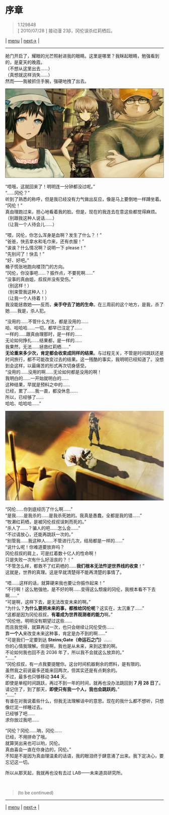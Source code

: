 # 序章
> 1.129848  
> [ 2010/07/28 ] 接动漫 23β，冈伦误杀红莉栖后。  

| [menu](../) | [next→](./0001) |

---

舱门开启了，耀眼的光芒照射进我的眼睛。这里是哪里？我眯起眼睛，勉强看到的，是夏天的晚霞。  
（不想从这里出去……）  
（真想就这样消失……）  
然而——我被抓住手腕，强硬地拽了出去。  

![](../static/image/0000-1.png)

“唔哦，这就回来了！明明连一分钟都没过呢。”  
“……冈伦？”  
听到了熟悉的称呼，但是我已经没有力气做出反应，像是马上要倒地一样蹲坐着。  
“冈伦！”   
真由理跑过来，担心地看着我的脸。但是，现在的我连去在意这些都觉得麻烦。  
（别跟我这种人说话……）  
（让我一个人待会儿……）  

“喂，冈伦，你怎么浑身是血啊？发生了什么？！”  
“爸爸，快去拿水和毛巾来，还有衣服！”  
“诶诶？什么情况啊？说明一下 please！”  
“先别问了！快去！”  
“好、好吧。”  
桶子慌张地跑向楼顶门的方向。  
“冈伦，你没事吧……？振作点，不要死啊……”  
“没事的真由姐，叔叔并没有受伤。”  
（别这样！）  
（别来管我这种人！）  
（让我一个人待着！）  
我没能拯救她——反而，**亲手夺去了她的生命**。在三周前的这个地方，是我，杀了她……我是，杀人犯。  

“没用的……不管什么方法，都是没用的……  
 哈、哈哈哈……一切，都早已注定了……  
 一样的……跟真由理那时，是一样的……  
 无论如何挣扎……结果都，是一样的……  
 我果然，无法……拯救红莉栖……”  
**无论重来多少次，肯定都会收束成同样的结果**。与过程无关，不管是时间跳跃还是时间旅行，都不可能改变过去的结果。这一残酷的事实，我明明已经知道了。没想到会这样，以最痛苦的形式再次切身感受。  
“没用的……没用的啊……无论如何都是没用的啊！   
 我明白的……一开始就明白的……  
 这种结果，早就是预料之中的……  
 已经，累了……我一直，都没休息……  
 所以，已经够了……  
 哈哈、哈哈哈……”  

![](../static/image/0000-2.png)

“冈伦……你到底经历了什么啊……”  
“是我……是我杀的……是我杀死她的。我真是愚蠢，全都是我的错……”  
“牧濑红莉栖，是被冈伦叔叔误刺而死的。”  
“杀人了……？骗人的吧……怎么会……”  
“不过请放心，还能再跳跃一次的。”  
“别管我……我这种人……不管进行几次，结局都是一样的……”  
“说什么呢！你难道要放弃吗？  
 冈伦叔叔的肩上，可是扛着数十亿人的性命啊！  
 只是失败一次有什么好沮丧的？！”  
“不管怎么样，都救不了红莉栖的……**我们根本无法忤逆世界线的收束**！”  
这就是，世界的真理。这是早就清楚得不能再清楚的事情了。  

“唔……这样的话，就算硬来我也要让你振作起来！”  
“不行啊！这么勉强他，是不好的啊……变得这么颓废的冈伦，我根本看不下去啊……”  
“可是啊，这样下去，是无法改变未来的啊。”  
“为什么？**为什么要把未来的事，都推给冈伦呢**？这实在，太沉重了……”  
“这都是因为冈伦叔叔，**有着成为世界观测者的能力**啊。”  
“冈伦他，明明没有期望过这些……  
 而且我觉得，就算再试一次，也只会继续让冈伦受伤……  
 靠**一个人**来改变未来这种事，肯定是办不到的啊……”  
“可是我们一定要到达 **Steins;Gate（命运石之门）**……  
 你的心情我理解。但是啊，我也是从未来，来到这里的啊。  
 不论如何我也回不去 2036 年了，所以我不会就这么放弃的。”  
“……”  
“冈伦叔叔，有一点我要提醒你。这台时间机器剩余的燃料，是有限的。  
 虽然我之前说最多还能来回两次，但其实还是有点剩余的。  
 不过，最多也只够移动 **344** 天。  
 即使是单程时间跳跃，再过不到一年的时间，就再也没办法跳回到 **7 月 28 日**了。  
 请记住了，到了那天，**即使只有我一个人，我也会跳跃的**。”  
“……”  
有谁在对我说着些什么，但我无法理解话中的意思。现在的我什么都不想听，只想像烂泥一样睡过去。  
已经够了吧……  
求你放过我吧……  

“冈伦？冈伦……呐，冈伦……  
 已经，不用拼命了哦。  
 就算哭出来也可以哟，冈伦。  
 真由喜会一直在你身边的，冈伦。”  
不知是不是因为真由理温柔的话语，我的眼泪终于肆意涌了出来。我下定决心，要忘记这一切。  

所以从那天起，我就再也没有去过 LAB——未来道具研究所。  


<br/>

> (to be continued)
---

| [menu](../) | [next→](./0001) |
